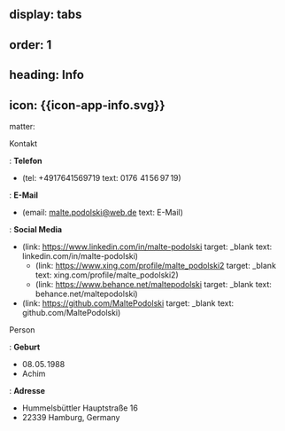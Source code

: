 display: tabs
----
order: 1
----
heading:
Info
----
icon:
{{icon-app-info.svg}}
----
matter:

Kontakt

:	**Telefon**
  - (tel: +4917641569719 text: 0176 41 56 97 19)

:	**E-Mail**
  - (email: malte.podolski@web.de text: E-Mail)

:	**Social Media**
  - (link: https://www.linkedin.com/in/malte-podolski target: _blank text: linkedin.com/in/malte-podolski)
	- (link: https://www.xing.com/profile/malte_podolski2 target: _blank text: xing.com/profile/malte_podolski2)
	- (link: https://www.behance.net/maltepodolski target: _blank text: behance.net/maltepodolski)
  - (link: https://github.com/MaltePodolski target: _blank text: github.com/MaltePodolski)

Person

:	**Geburt**
  - 08. 05. 1988
  - Achim

:	**Adresse**
  - Hummelsbüttler Hauptstraße 16
  - 22339 Hamburg, Germany
